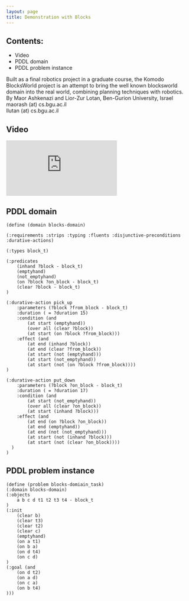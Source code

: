 ```yaml
---
layout: page
title: Demonstration with Blocks
---
```


## Contents:

- Video
- PDDL domain
- PDDL problem instance

Built as a final robotics project in a graduate course, the Komodo BlocksWorld project is an attempt to bring the well known blocksworld domain into the real world, combining planning techniques with robotics.  
By Maor Ashkenazi and Lior-Zur Lotan, Ben-Gurion University, Israel  
maorash (at) cs.bgu.ac.il  
llutan (at) cs.bgu.ac.il

## Video

<div class="media"><iframe src="https://www.youtube.com/embed/JC8jvRs1yVE" frameborder="0" allowfullscreen></iframe></div>

## PDDL domain

```
(define (domain blocks-domain)

(:requirements :strips :typing :fluents :disjunctive-preconditions :durative-actions)

(:types block_t)

(:predicates 
	(inhand ?block - block_t) 
	(emptyhand) 
	(not_emptyhand) 
	(on ?block ?on_block - block_t) 
	(clear ?block - block_t)
)

(:durative-action pick_up
    :parameters (?block ?from_block - block_t)
	:duration ( = ?duration 15)
    :condition (and 
		(at start (emptyhand))
		(over all (clear ?block))
		(at start (on ?block ?from_block)))
    :effect (and 
		(at end (inhand ?block))
		(at end (clear ?from_block))
		(at start (not (emptyhand)))
		(at start (not_emptyhand))
		(at start (not (on ?block ?from_block))))
)

(:durative-action put_down
    :parameters (?block ?on_block - block_t)
	:duration ( = ?duration 17)
    :condition (and 
		(at start (not_emptyhand))
		(over all (clear ?on_block))
		(at start (inhand ?block)))
    :effect (and 
		(at end (on ?block ?on_block))
		(at end (emptyhand))
		(at end (not (not_emptyhand)))
		(at start (not (inhand ?block)))
		(at start (not (clear ?on_block))))
  )
)
```

## PDDL problem instance

```
(define (problem blocks-domiain_task)
(:domain blocks-domain)
(:objects
	a b c d t1 t2 t3 t4 - block_t
)
(:init 
	(clear b)
	(clear t3)
	(clear t2)
	(clear c)
	(emptyhand)
	(on a t1)
	(on b a)
	(on d t4)
	(on c d)
)
(:goal (and
	(on d t2)
	(on a d)
	(on c a)
	(on b t4)
)))
```
